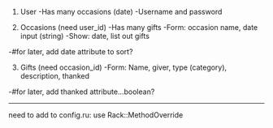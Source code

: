 
1. User
  -Has many occasions (date)
  -Username and password

2. Occasions (need user_id)
  -Has many gifts
  -Form: occasion name, date input (string)
  -Show: date, list out gifts

  -#for later, add date attribute to sort?

3. Gifts (need occasion_id)
  -Form: Name, giver,  type (category), description, thanked

  -#for later, add thanked attribute...boolean?


-------

need to add to config.ru:  use Rack::MethodOverride 
